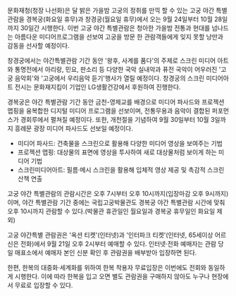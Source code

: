 문화재청(청장 나선화)은 달 밝은 가을밤 고궁의 정취를 만끽 할 수 있는 고궁 야간 특별관람을 경복궁(화요일 휴무)과 창경궁(월요일 휴무)에서 오는 9월 24일부터 10월 28일까지 30일간 시행한다. 이번 고궁 야간 특별관람은 청아한 가을밤 전통과 현대를 넘나드는 아름다운 미디어프로그램을 선보여 고궁을 방문 한 관람객들에게 잊지 못할 낭만과 감동을 선사할 예정이다.

창경궁에서는 야간특별관람 기간 동안 '왕후, 사계를 품다'의 주제로 스크린 미디어 아트와 통명전에서 아리랑, 민요, 판소리 등 다양한 국악 실내악과 퓨전 국악이 어우러진 '고궁 음악회'와 '고궁에서 우리음악 듣기'행사가 열릴 예정이다. 창경궁의 스크린 미디어아트 전시는 문화재지킴이 기업인 LG생활건강에서 후원하여 진행한다.

경복궁은 야간 특별관람 기간 동안 금천-영제교를 배경으로 미디어 파사드와 프로젝션 맵핑을 융복합한 디지털 미디어 프로그램을 선보이며, 전통무용과 음악이 결합된 퍼포먼스가 경회루에서 펼쳐질 예정이다. 또한, 개천절을 기념하여 9월 30일부터 10월 3일까지 흥례문 광장 미디어 파사드도 선보일 예정이다.

- 미디어 파사드: 건축물을 스크린으로 활용해 다양한 미디어 영상을 보여주는 기법
- 프로젝션 맵핑: 대상물의 표면에 영상을 투사하여 새로 대상물처럼 보이게 하는 미디어 기법
- 스크린미디어아트: 필름‧메시 스크린을 활용해 입체적 영상 제공 및 촉감적 스크린 산책 연출

고궁 야간 특별관람의 관람시간은 오후 7시부터 오후 10시까지(입장마감 오후 9시까지)이며, 야간 특별관람 기간 중에는 국립고궁박물관도 경복궁 야간 특별관람 시간에 맞춰 오후 10시까지 관람할 수 있다.(박물관 휴관일인 월요일과 경복궁 휴무일인 화요일 제외)

고궁 야간특별 관람권은 '옥션 티켓'(인터넷)과 '인터파크 티켓'(인터넷, 65세이상 어르신은 전화)에서 9월 21일 오후 2시부터 예매할 수 있다. 인터넷‧전화 예매자는 관람 당일 매표소에서 예매자 본인 신분 확인 후 관람권을 배부받아 입장하면 된다.

한편, 한복의 대중화‧세계화를 위하여 한복 착용자 무료입장은 이번에도 전회와 동일하게 시행한다. 이에 따라 한복을 입고 오면 별도 관람권을 구매하지 않아도 누구나 현장에서 무료로 입장할 수 있다.